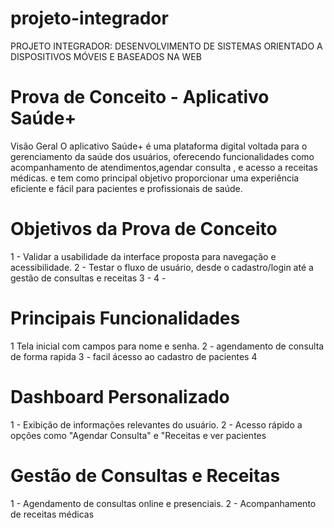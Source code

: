 # projeto-integrador
 PROJETO INTEGRADOR: DESENVOLVIMENTO DE SISTEMAS ORIENTADO A 
DISPOSITIVOS MÓVEIS E BASEADOS NA WEB

# Prova de Conceito - Aplicativo Saúde+
Visão Geral
 O aplicativo Saúde+ é uma plataforma digital voltada para o gerenciamento da saúde dos usuários, oferecendo funcionalidades como acompanhamento de atendimentos,agendar consulta , e acesso a receitas médicas. e tem como principal objetivo proporcionar uma  experiência eficiente e fácil para pacientes e profissionais de saúde.
 
 
 # Objetivos da Prova de Conceito
 1 - Validar a usabilidade da interface proposta para navegação e acessibilidade.
 2 - Testar o fluxo de usuário, desde o cadastro/login até a gestão de consultas e receitas
 3 - 
 4 -

 # Principais Funcionalidades

 1 Tela inicial com campos para nome e senha.
 2 - agendamento de consulta de forma rapida
 3 - facil ácesso ao cadastro de pacientes 
 4

  # Dashboard Personalizado
 1 - Exibição de informações relevantes do usuário.
 2 - Acesso rápido a opções como "Agendar Consulta" e "Receitas e ver pacientes

 # Gestão de Consultas e Receitas
 1 - Agendamento de consultas online e presenciais.
 2 - Acompanhamento de receitas médicas

 

 
 

